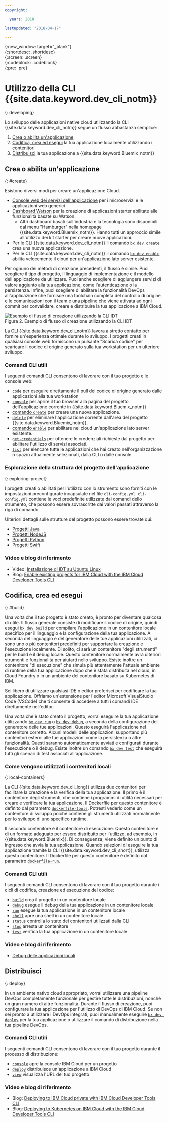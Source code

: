 ```yaml
---
copyright:

  years: 2018

lastupdated: "2018-04-17"

---
```


{:new_window: target="_blank"}  
{:shortdesc: .shortdesc}  
{:screen: .screen}  
{:codeblock: .codeblock}  
{:pre: .pre}  

# Utilizzo della CLI {{site.data.keyword.dev_cli_notm}}
{: developing}

Lo sviluppo delle applicazioni native cloud utilizzando la CLI {{site.data.keyword.dev_cli_notm}} segue un flusso abbastanza semplice: 

1. [Crea o abilita un'applicazione](#create)
2. [Codifica, crea ed esegui](#build) la tua applicazione localmente utilizzando i contenitori 
3. [Distribuisci](#deploy) la tua applicazione a {{site.data.keyword.Bluemix_notm}}

## Crea o abilita un'applicazione
{: #create}

Esistono diversi modi per creare un'applicazione Cloud. 
- [Console web dei servizi dell'applicazione](https://console.bluemix.net/developer/appservice) per i microservizi e le applicazioni web generici
- [Dashboard Watson](https://console.bluemix.net/dashboard/watson) per la creazione di applicazioni starter abilitate alle funzionalità basate su Watson.
    - Altri dashboard basati sull'industria e la tecnologia sono disponibili dal menu "Hamburger" nella homepage {{site.data.keyword.Bluemix_notm}}. Hanno tutti un approccio simile all'utilizzo dei kit starter per creare nuove applicazioni.
- Per le CLI {{site.data.keyword.dev_cli_notm}} il comando [`bx dev create`](./commands.html#create) crea una nuova applicazione. 
- Per le CLI {{site.data.keyword.dev_cli_notm}} il comando [`bx dev enable`](./commands.html#enable) abilita velocemente il cloud per un'applicazione lato server esistente. 

Per ognuno dei metodi di creazione precedenti, il flusso è simile. Puoi scegliere il tipo di progetto, il linguaggio di implementazione e il modello dell'applicazione da utilizzare. Puoi anche scegliere di aggiungere servizi di valore aggiunto alla tua applicazione, come l'autenticazione o la persistenza. Infine, puoi scegliere di abilitare la funzionalità DevOps all'applicazione che fornisce una toolchain completa del controllo di origine e le comunicazioni con il team e una pipeline che viene attivata ad ogni commit per convalidare, creare e distribuire la tua applicazione a IBM Cloud. 

![Esempio di flusso di creazione utilizzando la CLI IDT](create_flow.png "Esempio di flusso di creazione utilizzando la CLI IDT") <br> Figura 2. Esempio di flusso di creazione utilizzando la CLI IDT

La CLI {{site.data.keyword.dev_cli_notm}} lavora a stretto contatto per fornire un'esperienza ottimale durante lo sviluppo. I progetti creati in qualsiasi console web forniscono un pulsante "Scarica codice" per scaricare il codice di origine generato sulla tua workstation per un ulteriore sviluppo. 

### Comandi CLI utili
I seguenti comandi CLI consentono di lavorare con il tuo progetto e le console web: 
- [`code`](./commands.html#enable) per eseguire direttamente il pull del codice di origine generato dalle applicazioni alla tua workstation 
- [`console`](./commands.html#console) per aprire il tuo browser alla pagina del progetto dell'applicazione corrente in {{site.data.keyword.Bluemix_notm}}
- [comando `create`](./commands.html#create) per creare una nuova applicazione.
- [`delete`](./commands.html#delete) per eliminare l'applicazione corrente dall'area del progetto {{site.data.keyword.Bluemix_notm}}.
- [comando `enable`](./commands.html#enable) per abilitare nel cloud un'applicazione lato server esistente.
- [`get-credentials`](./commands.html#get-credentials) per ottenere le credenziali richieste dal progetto per abilitare l'utilizzo di servizi associati. 
- [`list`](./commands.html#list) per elencare tutte le applicazioni che hai creato nell'organizzazione o spazio attualmente selezionati, dalla CLI o dalle console.


### Esplorazione della struttura del progetto dell'applicazione
{: exploring-project}

I progetti creati o abilitati per l'utilizzo con lo strumento sono forniti con le impostazioni preconfigurate incapsulate nel file `cli-config.yml`. `cli-config.yml` contiene le voci predefinite utilizzate dai comandi dello strumento, che possono essere sovrascritte dai valori passati attraverso la riga di comando. 

Ulteriori dettagli sulle strutture del progetto possono essere trovate qui: 
- [Progetti Java](/docs/apps/projects/java_project_contents.html)
- [Progetti NodeJS](/docs/apps/projects/node_project_contents.html)
- [Progetti Python](/docs/apps/projects/python_project_contents.html)
- [Progetti Swift](/docs/apps/projects/swift_project_contents.html)


### Video e blog di riferimento
- Video: [Installazione di IDT su Ubuntu Linux]()
- Blog: [Enable existing projects for IBM Cloud with the IBM Cloud Developer Tools CLI](https://www.ibm.com/blogs/bluemix/2017/09/enable-existing-projects-ibm-cloud-ibm-cloud-developer-tools-cli/)



## Codifica, crea ed esegui
{: #build}


Una volta che il tuo progetto è stato creato, è pronto per diventare qualcosa di utile. Il flusso generale consiste di modificare il codice di origine, quindi esegui [`bx dev build`](commands.html#build) per compilare l'applicazione in un contenitore locale specifico per il linguaggio e la configurazione della tua applicazione. A seconda del linguaggio e del generatore delle tue applicazioni utilizzati, ci sono uno o più contenitori predefiniti per supportare la creazione e l'esecuzione localmente. Di solito, ci sarà un contenitore "degli strumenti" per le build e il debug locale.  Questo contenitore normalmente avrà ulteriori strumenti e funzionalità per aiutarti nello sviluppo.  Esiste inoltre un contenitore "di esecuzione" che simula più attentamente l'attuale ambiente di runtime della tua applicazione dopo che è stata distribuita nel cloud, in Cloud Foundry o in un ambiente del contenitore basato su Kubernetes di IBM.


Sei libero di utilizzare qualsiasi IDE o editor preferisci per codificare la tua applicazione. Offriamo un'estensione per l'editor Microsoft VisualStudio Code (VSCode) che ti consente di accedere a tutti i comandi IDE direttamente nell'editor.

Una volta che è stato creato il progetto, vorrai eseguire la tua applicazione utilizzando [`bx dev run`](commands.html#run) o [`bx dev debug`](commands.html#debug), a seconda della configurazione del generatore delle tue applicazioni.  Questo eseguirà l'applicazione nel contenitore corretto.  Alcuni modelli delle applicazioni supportano più contenitori esterni alle tue applicazioni come la persistenza o altre funzionalità.  Questi saranno automaticamente avviati e configurati durante l'esecuzione o il debug.  Esiste inoltre un comando [`bx dev test`](commands.html#test) che eseguirà tutti gli scenari di test associati all'applicazione.


### Come vengono utilizzati i contenitori locali
{: local-containers}

La CLI {{site.data.keyword.dev_cli_long}} utilizza due contenitori per facilitare la creazione e la verifica della tua applicazione. Il primo è il contenitore degli strumenti, che contiene i programmi di utilità necessari per creare e verificare la tua applicazione. Il Dockerfile per questo contenitore è definito dal parametro [`dockerfile-tools`](commands.html#command-parameters). Potresti vederlo come un contenitore di sviluppo poiché contiene gli strumenti utilizzati normalmente per lo sviluppo di uno specifico runtime.

Il secondo contenitore è il contenitore di esecuzione. Questo contenitore è di un formato adeguato per essere distribuito per l'utilizzo, ad esempio, in {{site.data.keyword.Bluemix}}. Di conseguenza, viene definito un punto di ingresso che avvia la tua applicazione. Quando selezioni di eseguire la tua applicazione tramite la CLI {{site.data.keyword.dev_cli_short}}, utilizza questo contenitore. Il Dockerfile per questo contenitore è definito dal parametro [`dockerfile-run`](commands.html#run-parameters).


### Comandi CLI utili
I seguenti comandi CLI consentono di lavorare con il tuo progetto durante i cicli di codifica, creazione ed esecuzione del codice:
- [`build`](./commands.html#build) crea il progetto in un contenitore locale
- [`debug`](./commands.html#debug) esegue il debug della tua applicazione in un contenitore locale
- [`run`](./commands.html#run) esegue la tua applicazione in un contenitore locale
- [`shell`](./commands.html#shell) apre una shell in un contenitore locale
- [`status`](./commands.html#status) controlla lo stato dei contenitori utilizzati dalla CLI
- [`stop`](./commands.html#stop) arresta un contenitore
- [`test`](./commands.html#test) verifica la tua applicazione in un contenitore locale

### Video e blog di riferimento
- [Debug delle applicazioni locali](local_debug.html)





## Distribuisci
{: deploy}

In un ambiente nativo cloud appropriato, vorrai utilizzare una pipeline DevOps completamente funzionale per gestire tutte le distribuzioni, nonché un gran numero di altre funzionalità.  Durante il flusso di creazione, puoi configurare la tua applicazione per l'utilizzo di DevOps di IBM Cloud.  Se non sei pronto a utilizzare i DevOps integrati, puoi manualmente eseguire [`bx dev deploy`](./commands.html#deploy) per la tua applicazione o utilizzare il comando di distribuzione nella tua pipeline DevOps.  



### Comandi CLI utili
I seguenti comandi CLI consentono di lavorare con il tuo progetto durante il processo di distribuzione: 
- [`console`](./commands.html#console) apre la console IBM Cloud per un progetto
- [`deploy`](./commands.html#deploy) distribuisce un'applicazione a IBM Cloud
- [`view`](./commands.html#view) visualizza l'URL del tuo progetto


### Video e blog di riferimento
- Blog: [Deploying to IBM Cloud private with IBM Cloud Developer Tools CLI](https://www.ibm.com/blogs/bluemix/2017/09/deploying-ibm-cloud-private-ibm-cloud-developer-tools-cli/)
- Blog: [Deploying to Kubernetes on IBM Cloud with the IBM Cloud Developer Tools CLI](https://www.ibm.com/blogs/bluemix/2017/09/deploying-kubernetes-ibm-cloud-ibm-cloud-developer-tools-cli/)
